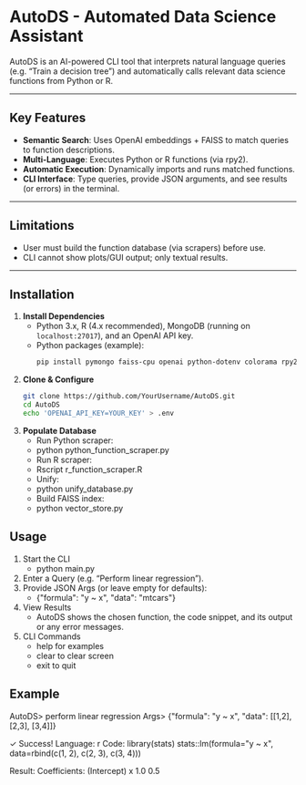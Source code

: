 # AutoDS - Automated Data Science Assistant

AutoDS is an AI-powered CLI tool that interprets natural language queries (e.g. “Train a decision tree”) and automatically calls relevant data science functions from Python or R.

---

## Key Features
- **Semantic Search**: Uses OpenAI embeddings + FAISS to match queries to function descriptions.
- **Multi-Language**: Executes Python or R functions (via rpy2).
- **Automatic Execution**: Dynamically imports and runs matched functions.
- **CLI Interface**: Type queries, provide JSON arguments, and see results (or errors) in the terminal.

---

## Limitations
- User must build the function database (via scrapers) before use.
- CLI cannot show plots/GUI output; only textual results.

---

## Installation

1. **Install Dependencies**  
   - Python 3.x, R (4.x recommended), MongoDB (running on `localhost:27017`), and an OpenAI API key.
   - Python packages (example):
     ```bash
     pip install pymongo faiss-cpu openai python-dotenv colorama rpy2 numpy
     ```
2. **Clone & Configure**  
   ```bash
   git clone https://github.com/YourUsername/AutoDS.git
   cd AutoDS
   echo 'OPENAI_API_KEY=YOUR_KEY' > .env
3. **Populate Database**
   - Run Python scraper:
   - python python_function_scraper.py
   - Run R scraper:
   - Rscript r_function_scraper.R
   - Unify:
   - python unify_database.py
   - Build FAISS index:
   - python vector_store.py
     
## Usage

1. Start the CLI
   - python main.py
2. Enter a Query (e.g. “Perform linear regression”).
3. Provide JSON Args (or leave empty for defaults):
   - {"formula": "y ~ x", "data": "mtcars"}
4. View Results
   - AutoDS shows the chosen function, the code snippet, and its output or any error messages.
5. CLI Commands
   - help for examples
   - clear to clear screen
   - exit to quit

## Example 

AutoDS> perform linear regression
Args> {"formula": "y ~ x", "data": [[1,2], [2,3], [3,4]]}

✓ Success!
Language: r
Code:
library(stats)
stats::lm(formula="y ~ x", data=rbind(c(1, 2), c(2, 3), c(3, 4)))

Result:
Coefficients:
(Intercept)   x
        1.0  0.5


